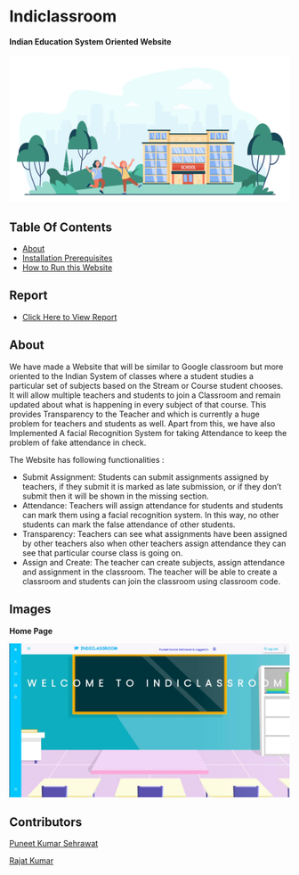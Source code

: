 # Indiclassroom
#### Indian Education System Oriented Website
![Restaurant Photo](./static/assets/13113.jpg)

## Table Of Contents
  - [About](#about)
  - [Installation Prerequisites](#installation-prerequisites)
  - [How to Run this Website](#how-to-run-this-react-native-app)

## Report
- [Click Here to View Report](https://drive.google.com/file/d/13SRdbMaXh6tX8riDDDNLbf69H_M76w_V/view?usp=sharing)

## About

We have made a Website that will be similar to Google classroom but more oriented to the Indian System of classes where a student studies a particular set of subjects based on the Stream or Course student chooses. It will allow multiple teachers and students to join a Classroom and remain updated about what is happening in every subject of that course.
This provides Transparency to the Teacher and which is currently a huge problem for teachers and students as well. Apart from this, we have also Implemented A facial Recognition System for taking Attendance to keep the problem of fake attendance in check.

The Website has following functionalities :

- Submit Assignment: Students can submit assignments assigned by teachers, if they submit it is marked as late submission, or if they don’t submit then it will be shown in the missing section.
- Attendance: Teachers will assign attendance for students and students can mark them using a facial recognition system. In this way, no other students can mark the false attendance of other students.
- Transparency: Teachers can see what assignments have been assigned by other teachers also when other teachers assign attendance they can see that particular course class is going on. 
- Assign and Create: The teacher can create subjects, assign attendance and assignment in the classroom. The teacher will be able to create a classroom and students can join the classroom using classroom code.



## Images

**Home Page**

<img src="./static/assets/home.jpeg" width="1280">


## Contributors

[Puneet Kumar Sehrawat](https://github.com/seneark)

[Rajat Kumar](https://github.com/Rajat10Kumar)